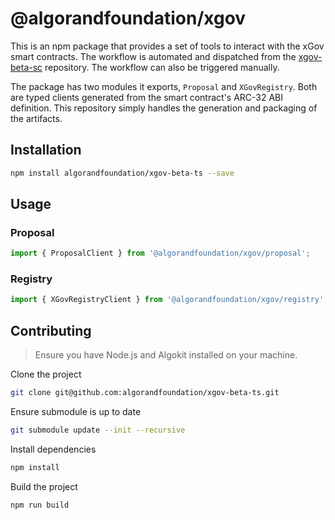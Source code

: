 # @algorandfoundation/xgov

This is an npm package that provides a set of tools to interact with the xGov smart contracts. 
The workflow is automated and dispatched from the [xgov-beta-sc](https://github.com/algorandfoundation/xgov-beta-sc) repository.
The workflow can also be triggered manually.


The package has two modules it exports, `Proposal` and `XGovRegistry`.
Both are typed clients generated from the smart contract's ARC-32 ABI definition.
This repository simply handles the generation and packaging of the artifacts.

## Installation

```bash
npm install algorandfoundation/xgov-beta-ts --save
```

## Usage

### Proposal

```typescript
import { ProposalClient } from '@algorandfoundation/xgov/proposal';
```

### Registry

```typescript
import { XGovRegistryClient } from '@algorandfoundation/xgov/registry';
```

## Contributing

> Ensure you have Node.js and Algokit installed on your machine.


Clone the project

```bash
git clone git@github.com:algorandfoundation/xgov-beta-ts.git
```

Ensure submodule is up to date
```bash
git submodule update --init --recursive
```

Install dependencies

```bash
npm install
```

Build the project

```bash
npm run build
```
